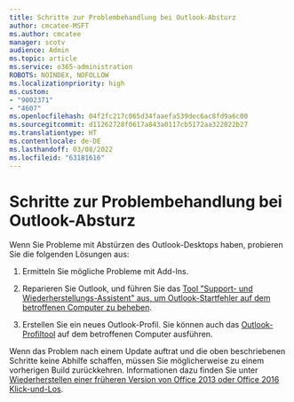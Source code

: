```yaml
---
title: Schritte zur Problembehandlung bei Outlook-Absturz
author: cmcatee-MSFT
ms.author: cmcatee
manager: scotv
audience: Admin
ms.topic: article
ms.service: o365-administration
ROBOTS: NOINDEX, NOFOLLOW
ms.localizationpriority: high
ms.custom:
- "9002371"
- "4607"
ms.openlocfilehash: 04f2fc217c065d34faaefa539dec6ac8fd9a6c00
ms.sourcegitcommit: d11262728f0617a843a0117cb5172aa322022b27
ms.translationtype: HT
ms.contentlocale: de-DE
ms.lasthandoff: 03/08/2022
ms.locfileid: "63181616"
---
```

# <a name="outlook-crash-troubleshooting-steps"></a>Schritte zur Problembehandlung bei Outlook-Absturz

Wenn Sie Probleme mit Abstürzen des Outlook-Desktops haben, probieren Sie die folgenden Lösungen aus:

1. Ermitteln Sie mögliche Probleme mit Add-Ins.

2. Reparieren Sie Outlook, und führen Sie das [Tool "Support- und Wiederherstellungs-Assistent" aus, um Outlook-Startfehler auf dem betroffenen Computer zu beheben](https://aka.ms/SaRA-OutlookWontStart).

3. Erstellen Sie ein neues Outlook-Profil. Sie können auch das [Outlook-Profiltool](https://aka.ms/SaRA-OutlookSetupProfile) auf dem betroffenen Computer ausführen.

Wenn das Problem nach einem Update auftrat und die oben beschriebenen Schritte keine Abhilfe schaffen, müssen Sie möglicherweise zu einem vorherigen Build zurückkehren. Informationen dazu finden Sie unter [Wiederherstellen einer früheren Version von Office 2013 oder Office 2016 Klick-und-Los](https://support.microsoft.com/help/2770432).

